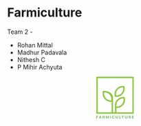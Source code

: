 # Farmiculture

Team 2 - 
- Rohan Mittal
- Madhur Padavala
- Nithesh C
-  P Mihir Achyuta

<p align="center">
  <img max-width="100" height="100" src="https://github.com/rohanmittal01/Farmiculture/blob/master/readme_images/logo.png?raw=true">
</p>